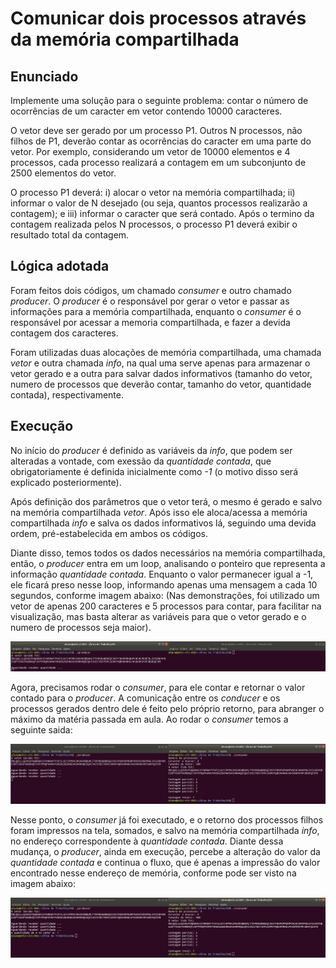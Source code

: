# Comunicar dois processos através da memória compartilhada

## Enunciado

Implemente uma solução para o seguinte problema: contar o número de ocorrências de um caracter em vetor contendo 10000 caracteres. 

O vetor deve ser gerado por um processo P1. Outros N processos, não filhos de P1, deverão contar as ocorrências do caracter em uma parte do vetor. Por exemplo, considerando um vetor de 10000 elementos e 4 processos, cada processo realizará a contagem em um subconjunto de 2500 elementos do vetor.

O processo P1 deverá: i) alocar o vetor na memória compartilhada; ii) informar o valor de N desejado (ou seja, quantos processos realizarão a contagem); e iii) informar o caracter que será contado. Após o termino da contagem realizada pelos N processos, o processo P1 deverá exibir o resultado total da contagem.

## Lógica adotada

Foram feitos dois códigos, um chamado *consumer* e outro chamado *producer*. O *producer* é o responsável por gerar o vetor e passar as informações para a memória compartilhada, enquanto o *consumer* é o responsável por acessar a memoria compartilhada, e fazer a devida contagem dos caracteres.

Foram utilizadas duas alocações de memória compartilhada, uma chamada *vetor* e outra chamada *info*, na qual uma serve apenas para armazenar o vetor gerado e a outra para salvar dados informativos (tamanho do vetor, numero de processos que deverão contar, tamanho do vetor, quantidade contada), respectivamente.

## Execução

No início do *producer* é definido as variáveis da *info*, que podem ser alteradas a vontade, com exessão da *quantidade contada*, que obrigatoriamente é definida inicialmente como *-1* (o motivo disso será explicado posteriormente).

Após definição dos parâmetros que o vetor terá, o mesmo é gerado e salvo na memória compartilhada *vetor*. Após isso ele aloca/acessa a memória compartilhada *info* e salva os dados informativos lá, seguindo uma devida ordem, pré-estabelecida em ambos os códigos.

Diante disso, temos todos os dados necessários na memória compartilhada, então, o *producer* entra em um loop, analisando o ponteiro que representa a informação *quantidade contada*. Enquanto o valor permanecer igual a -1, ele ficará preso nesse loop, informando apenas uma mensagem a cada 10 segundos, conforme imagem abaixo: (Nas demonstrações, foi utilizado um vetor de apenas 200 caracteres e 5 processos para contar, para facilitar na visualização, mas basta alterar as variáveis para que o vetor gerado e o numero de processos seja maior).

![Primeiro passo](./imagens/passo1_recortado.png)

Agora, precisamos rodar o *consumer*, para ele contar e retornar o valor contado para o *producer*. A comunicação entre os *conducer* e os processos gerados dentro dele é feito pelo próprio retorno, para abranger o máximo da matéria passada em aula. Ao rodar o *consumer* temos a seguinte saida:

![Segundo Passo](./imagens/passo2_recortado.png)

Nesse ponto, o *consumer* já foi executado, e o retorno dos processos filhos foram impressos na tela, somados, e salvo na memória compartilhada *info*, no endereço correspondente à *quantidade contada*. Diante dessa mudança, o *producer*, ainda em execução, percebe a alteração do valor da *quantidade contada* e continua o fluxo, que é apenas a impressão do valor encontrado nesse endereço de memória, conforme pode ser visto na imagem abaixo:

![Segundo Passo](./imagens/passo3_recortado.png)




